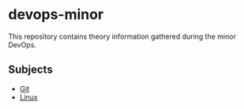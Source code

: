 # devops-minor

This repository contains theory information gathered during the minor DevOps.

## Subjects

- [Git](/git.md)
- [Linux](/linux.md)
